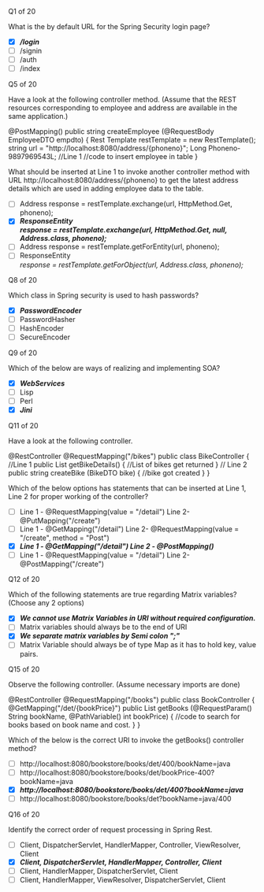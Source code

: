Q1 of 20

What is the by default URL for the Spring Security login page?

- [x] ***/login***
- [ ] /signin
- [ ] /auth
- [ ] /index

Q5 of 20

Have a look at the following controller method. (Assume that the REST resources corresponding to employee and address are available in the same application.)

@PostMapping()
public string createEmployee (@RequestBody EmployeeDTO empdto) {
    Rest Template restTemplate = new RestTemplate();
    string url = "http://localhost:8080/address/{phoneno}";
    Long Phoneno-9897969543L;
    //Line 1
    //code to insert employee in table
}

What should be inserted at Line 1 to invoke another controller method with URL http://localhost:8080/address/{phoneno} to get the latest address details which are used in adding employee data to the table.

- [ ] Address response = restTemplate.exchange(url, HttpMethod.Get, phoneno);
- [x] ***ResponseEntity<Address> response = restTemplate.exchange(url, HttpMethod.Get, null, Address.class, phoneno);***
- [ ] Address response = restTemplate.getForEntity(url, phoneno);
- [ ] ResponseEntity<Address> response = restTemplate.getForObject(url, Address.class, phoneno);

Q8 of 20

Which class in Spring security is used to hash passwords?

- [x] ***PasswordEncoder***
- [ ] PasswordHasher
- [ ] HashEncoder
- [ ] SecureEncoder

Q9 of 20

Which of the below are ways of realizing and implementing SOA?

- [x] ***WebServices***
- [ ] Lisp
- [ ] Perl
- [x] ***Jini***

Q11 of 20

Have a look at the following controller.

@RestController
@RequestMapping("/bikes")
public class BikeController {
    //Line 1
    public List<BikeDTO> getBikeDetails() {
        //List of bikes get returned
    }
    // Line 2
    public string createBike (BikeDTO bike) {
        //bike got created
    }
}

Which of the below options has statements that can be inserted at Line 1, Line 2 for proper working of the controller?

- [ ] Line 1 - @RequestMapping(value = "/detail")
Line 2- @PutMapping("/create")
- [ ] Line 1 - @GetMapping("/detail")
Line 2- @RequestMapping(value = "/create", method = "Post")
- [x] ***Line 1 - @GetMapping("/detail")
Line 2 - @PostMapping()***
- [ ] Line 1 - @RequestMapping(value = "/detail")
Line 2- @PostMapping("/create")

Q12 of 20

Which of the following statements are true regarding Matrix variables? (Choose any 2 options)

- [x] ***We cannot use Matrix Variables in URI without required configuration.***
- [ ] Matrix variables should always be to the end of URI
- [x] ***We separate matrix variables by Semi colon ";"***
- [ ] Matrix Variable should always be of type Map as it has to hold key, value pairs.

Q15 of 20

Observe the following controller. (Assume necessary imports are done)

@RestController
@RequestMapping("/books")
public class BookController {
    @GetMapping("/det/{bookPrice}")
    public List<BookDTO> getBooks (@RequestParam() String bookName, @PathVariable() int bookPrice) { 
        //code to search for books based on book name and cost.
    }
}

Which of the below is the correct URI to invoke the getBooks() controller method?

- [ ] http://localhost:8080/bookstore/books/det/400/bookName=java 
- [ ] http://localhost:8080/bookstore/books/det/bookPrice-400?bookName=java 
- [x] ***http://localhost:8080/bookstore/books/det/400?bookName=java***
- [ ] http://localhost:8080/bookstore/books/det?bookName=java/400

Q16 of 20

Identify the correct order of request processing in Spring Rest.

- [ ] Client, DispatcherServlet, HandlerMapper, Controller, ViewResolver, Client
- [x] ***Client, DispatcherServlet, HandlerMapper, Controller, Client***
- [ ] Client, HandlerMapper, DispatcherServlet, Client
- [ ] Client, HandlerMapper, ViewResolver, DispatcherServlet, Client
